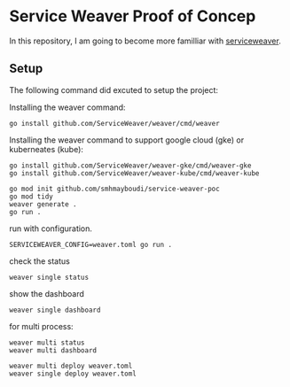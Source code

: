 # Service Weaver Proof of Concep

In this repository, I am going to become more familliar with [serviceweaver](https://serviceweaver.dev/).

## Setup

The following command did excuted to setup the project:

Installing the weaver command:

```SHELL
go install github.com/ServiceWeaver/weaver/cmd/weaver
```

Installing the weaver command to support google cloud (gke) or kuberneates (kube):

```SHELL
go install github.com/ServiceWeaver/weaver-gke/cmd/weaver-gke
go install github.com/ServiceWeaver/weaver-kube/cmd/weaver-kube
```

```SHELL
go mod init github.com/smhmayboudi/service-weaver-poc
go mod tidy
weaver generate .
go run .
```

run with configuration.

```SHELL
SERVICEWEAVER_CONFIG=weaver.toml go run .
```

check the status

```SHELL
weaver single status
```

show the dashboard

```SHELL
weaver single dashboard
```

for multi process:

```SHELL
weaver multi status
weaver multi dashboard
```

```SHELL
weaver multi deploy weaver.toml
weaver single deploy weaver.toml
```
